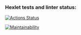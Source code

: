 ### Hexlet tests and linter status:
[![Actions Status](https://github.com/nurad9689/frontend-project-44/workflows/hexlet-check/badge.svg)](https://github.com/nurad9689/frontend-project-44/actions)

[![Maintainability](https://api.codeclimate.com/v1/badges/0b514f26cff851a81948/maintainability)](https://codeclimate.com/github/nurad9689/frontend-project-44/maintainability)